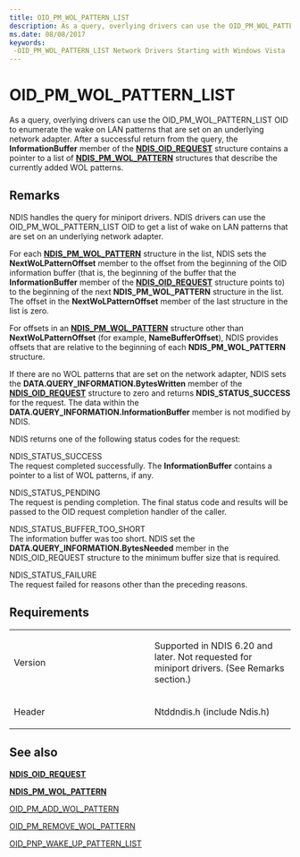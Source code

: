 ```yaml
---
title: OID_PM_WOL_PATTERN_LIST
description: As a query, overlying drivers can use the OID_PM_WOL_PATTERN_LIST OID to enumerate the wake on LAN patterns that are set on an underlying network adapter.
ms.date: 08/08/2017
keywords: 
 -OID_PM_WOL_PATTERN_LIST Network Drivers Starting with Windows Vista
---
```


# OID\_PM\_WOL\_PATTERN\_LIST


As a query, overlying drivers can use the OID\_PM\_WOL\_PATTERN\_LIST OID to enumerate the wake on LAN patterns that are set on an underlying network adapter. After a successful return from the query, the **InformationBuffer** member of the [**NDIS\_OID\_REQUEST**](/windows-hardware/drivers/ddi/oidrequest/ns-oidrequest-ndis_oid_request) structure contains a pointer to a list of [**NDIS\_PM\_WOL\_PATTERN**](/windows-hardware/drivers/ddi/ntddndis/ns-ntddndis-_ndis_pm_wol_pattern) structures that describe the currently added WOL patterns.

## Remarks

NDIS handles the query for miniport drivers. NDIS drivers can use the OID\_PM\_WOL\_PATTERN\_LIST OID to get a list of wake on LAN patterns that are set on an underlying network adapter.

For each [**NDIS\_PM\_WOL\_PATTERN**](/windows-hardware/drivers/ddi/ntddndis/ns-ntddndis-_ndis_pm_wol_pattern) structure in the list, NDIS sets the **NextWoLPatternOffset** member to the offset from the beginning of the OID information buffer (that is, the beginning of the buffer that the **InformationBuffer** member of the [**NDIS\_OID\_REQUEST**](/windows-hardware/drivers/ddi/oidrequest/ns-oidrequest-ndis_oid_request) structure points to) to the beginning of the next **NDIS\_PM\_WOL\_PATTERN** structure in the list. The offset in the **NextWoLPatternOffset** member of the last structure in the list is zero.

For offsets in an [**NDIS\_PM\_WOL\_PATTERN**](/windows-hardware/drivers/ddi/ntddndis/ns-ntddndis-_ndis_pm_wol_pattern) structure other than **NextWoLPatternOffset** (for example, **NameBufferOffset**), NDIS provides offsets that are relative to the beginning of each **NDIS\_PM\_WOL\_PATTERN** structure.

If there are no WOL patterns that are set on the network adapter, NDIS sets the **DATA.QUERY\_INFORMATION.BytesWritten** member of the [**NDIS\_OID\_REQUEST**](/windows-hardware/drivers/ddi/oidrequest/ns-oidrequest-ndis_oid_request) structure to zero and returns **NDIS\_STATUS\_SUCCESS** for the request. The data within the **DATA.QUERY\_INFORMATION.InformationBuffer** member is not modified by NDIS.

NDIS returns one of the following status codes for the request:

<a href="" id="ndis-status-success"></a>NDIS\_STATUS\_SUCCESS  
The request completed successfully. The **InformationBuffer** contains a pointer to a list of WOL patterns, if any.

<a href="" id="ndis-status-pending"></a>NDIS\_STATUS\_PENDING  
The request is pending completion. The final status code and results will be passed to the OID request completion handler of the caller.

<a href="" id="ndis-status-buffer-too-short"></a>NDIS\_STATUS\_BUFFER\_TOO\_SHORT  
The information buffer was too short. NDIS set the **DATA.QUERY\_INFORMATION.BytesNeeded** member in the NDIS\_OID\_REQUEST structure to the minimum buffer size that is required.

<a href="" id="ndis-status-failure"></a>NDIS\_STATUS\_FAILURE  
The request failed for reasons other than the preceding reasons.

## Requirements

<table>
<colgroup>
<col width="50%" />
<col width="50%" />
</colgroup>
<tbody>
<tr class="odd">
<td><p>Version</p></td>
<td><p>Supported in NDIS 6.20 and later. Not requested for miniport drivers. (See Remarks section.)</p></td>
</tr>
<tr class="even">
<td><p>Header</p></td>
<td>Ntddndis.h (include Ndis.h)</td>
</tr>
</tbody>
</table>

## See also


[**NDIS\_OID\_REQUEST**](/windows-hardware/drivers/ddi/oidrequest/ns-oidrequest-ndis_oid_request)

[**NDIS\_PM\_WOL\_PATTERN**](/windows-hardware/drivers/ddi/ntddndis/ns-ntddndis-_ndis_pm_wol_pattern)

[OID\_PM\_ADD\_WOL\_PATTERN](oid-pm-add-wol-pattern.md)

[OID\_PM\_REMOVE\_WOL\_PATTERN](oid-pm-remove-wol-pattern.md)

[OID\_PNP\_WAKE\_UP\_PATTERN\_LIST](oid-pnp-wake-up-pattern-list.md)

 

